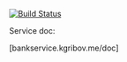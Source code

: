 [![Build Status](https://travis-ci.org/kgribov/BankService.svg?branch=master)](https://travis-ci.org/kgribov/BankService)

Service doc:

[bankservice.kgribov.me/doc]

